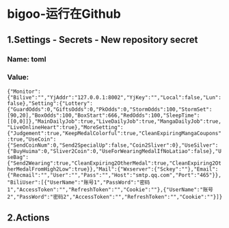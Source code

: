 # bigoo-运行在Github

## 1.Settings - Secrets - New repository secret 
  ###  Name: toml 
  ### Value: 
  ```{"Monitor":{"Bilive":"","YjAddr":"127.0.0.1:8002","YjKey":"","Local":false,"Lun":false},"Setting":{"Lottery":{"GuardOdds":0,"GiftsOdds":0,"PkOdds":0,"StormOdds":100,"StormSet":[90,20],"BoxOdds":100,"BoxStart":666,"RedOdds":100,"SleepTime":[[0,0]]},"MainDailyJob":true,"LiveDailyJob":true,"MangaDailyJob":true,"LiveOnlineHeart":true},"MoreSetting":{"Judgement":true,"KeepMedalColorful":true,"CleanExpiringMangaCoupons":true,"UseCoin":{"SendCoinNum":0,"Send2SpecialUp":false,"Coin2Sliver":0},"UseSilver":{"BuyHuima":0,"Sliver2Coin":0,"UseForWearingMedalIfNoLatiao":false},"UseBag":{"Send2Wearing":true,"CleanExpiring2OtherMedal":true,"CleanExpiring2OtherMedalFromHigh2Low":true}},"Mail":{"Wxserver":{"Sckey":""},"Email":{"Recmail":"","User":"","Pass":"","Host":"smtp.qq.com","Port":"465"}},"BiliUser":[{"UserName":"账号1","PassWord":"密码1","AccessToken":"","RefreshToken":"","Cookie":""},{"UserName":"账号2","PassWord":"密码2","AccessToken":"","RefreshToken":"","Cookie":""}]}```


  
## 2.Actions
